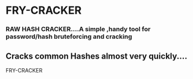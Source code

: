 # FRY-CRACKER

### RAW HASH CRACKER....A simple ,handy tool for password/hash bruteforcing and cracking


## Cracks common Hashes almost very quickly....
<p>FRY-CRACKER</p>
